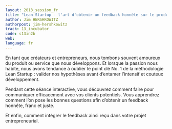 ```yaml
---
layout: 2013_session_fr
title: "Lean Startup - l'art d'obtenir un feedback honnête sur le produit que vous allez vendre"
author: Jim HERSHKOWITZ
authorpost: jim-hershkowitz
track: 13_incubator
code: s13in2b
web: 
language: fr
---
```


En tant que créateurs et entrepreneurs, nous tombons souvent amoureux du produit ou service que nous développons. Et lorsque la passion nous habite, nous avons tendance à oublier le point clé No. 1 de la méthodologie Lean Startup : valider nos hypothèses avant d’entamer l’intensif et couteux développement.

Pendant cette séance interactive, vous découvrez comment faire pour communiquer efficacement avec vos clients potentiels. Vous apprendrez comment l’on pose les bonnes questions afin d’obtenir un feedback honnête, franc et juste.

Et enfin, comment intégrer le feedback ainsi reçu dans votre projet entrepreneurial.